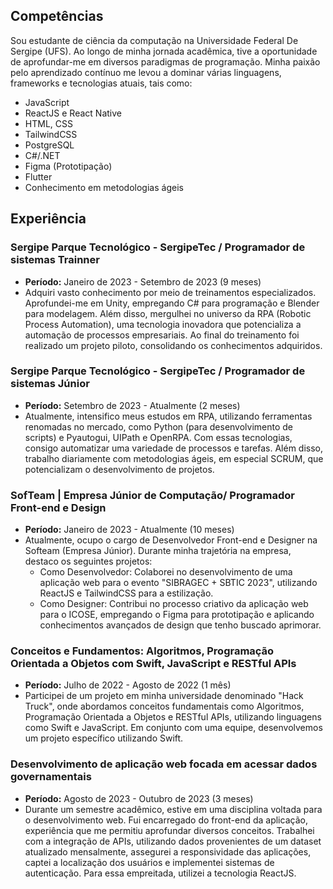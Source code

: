 ## Competências

Sou estudante de ciência da computação na Universidade Federal De Sergipe (UFS). Ao longo de minha jornada acadêmica, tive a oportunidade de aprofundar-me em diversos paradigmas de programação. Minha paixão pelo aprendizado contínuo me levou a dominar várias linguagens, frameworks e tecnologias atuais, tais como:

- JavaScript
- ReactJS e React Native
- HTML, CSS
- TailwindCSS
- PostgreSQL
- C#/.NET
- Figma (Prototipação)
- Flutter
- Conhecimento em metodologias ágeis

## Experiência

### Sergipe Parque Tecnológico - SergipeTec / Programador de sistemas Trainner

- **Período:** Janeiro de 2023 - Setembro de 2023 (9 meses)
- Adquiri vasto conhecimento por meio de treinamentos especializados. Aprofundei-me em Unity, empregando C# para programação e Blender para modelagem. Além disso, mergulhei no universo da RPA (Robotic Process Automation), uma tecnologia inovadora que potencializa a automação de processos empresariais. Ao final do treinamento foi realizado um projeto piloto, consolidando os conhecimentos adquiridos.

### Sergipe Parque Tecnológico - SergipeTec / Programador de sistemas Júnior

- **Período:** Setembro de 2023 - Atualmente (2 meses)
- Atualmente, intensifico meus estudos em RPA, utilizando ferramentas renomadas no mercado, como Python (para desenvolvimento de scripts) e Pyautogui, UIPath e OpenRPA. Com essas tecnologias, consigo automatizar uma variedade de processos e tarefas. Além disso, trabalho diariamente com metodologias ágeis, em especial SCRUM, que potencializam o desenvolvimento de projetos.

### SofTeam | Empresa Júnior de Computação/ Programador Front-end e Design

- **Período:** Janeiro de 2023 - Atualmente (10 meses)
- Atualmente, ocupo o cargo de Desenvolvedor Front-end e Designer na Softeam (Empresa Júnior). Durante minha trajetória na empresa, destaco os seguintes projetos:
  - Como Desenvolvedor: Colaborei no desenvolvimento de uma aplicação web para o evento "SIBRAGEC + SBTIC 2023", utilizando ReactJS e TailwindCSS para a estilização.
  - Como Designer: Contribui no processo criativo da aplicação web para o ICOSE, empregando o Figma para prototipação e aplicando conhecimentos avançados de design que tenho buscado aprimorar.

### Conceitos e Fundamentos: Algoritmos, Programação Orientada a Objetos com Swift, JavaScript e RESTful APIs

- **Período:** Julho de 2022 - Agosto de 2022 (1 mês)
- Participei de um projeto em minha universidade denominado "Hack Truck", onde abordamos conceitos fundamentais como Algoritmos, Programação Orientada a Objetos e RESTful APIs, utilizando linguagens como Swift e JavaScript. Em conjunto com uma equipe, desenvolvemos um projeto específico utilizando Swift.

### Desenvolvimento de aplicação web focada em acessar dados governamentais

- **Período:** Agosto de 2023 - Outubro de 2023 (3 meses)
- Durante um semestre acadêmico, estive em uma disciplina voltada para o desenvolvimento web. Fui encarregado do front-end da aplicação, experiência que me permitiu aprofundar diversos conceitos. Trabalhei com a integração de APIs, utilizando dados provenientes de um dataset atualizado mensalmente, assegurei a responsividade das aplicações, captei a localização dos usuários e implementei sistemas de autenticação. Para essa empreitada, utilizei a tecnologia ReactJS.

